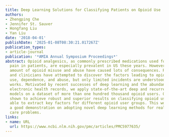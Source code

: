 ```yaml
---
title: Deep Learning Solutions for Classifying Patients on Opioid Use
authors:
- Zhengping Che
- Jennifer St. Sauver
- Hongfang Liu
- Yan Liu
date: '2018-04-01'
publishDate: '2025-01-08T08:30:21.017267Z'
publication_types:
- article-journal
publication: '*AMIA Annual Symposium Proceedings*'
abstract: Opioid analgesics, as commonly prescribed medications used for relieving
  pain in patients, are especially prevalent in US these years. However, an increasing
  amount of opioid misuse and abuse have caused lots of consequences. Researchers
  and clinicians have attempted to discover the factors leading to opioid long-term
  use, dependence, and abuse, but only limited incidents are understood from previous
  works. Motivated by recent successes of deep learning and the abundant amount of
  electronic health records, we apply state-of-the-art deep and recurrent neural network
  models on a dataset of more than one hundred thousand opioid users. Our models are
  shown to achieve robust and superior results on classifying opioid users, and are
  able to extract key factors for different opioid user groups. This work is also
  a good demonstration on adopting novel deep learning methods for real-world health
  care problems.
links:
- name: URL
  url: https://www.ncbi.nlm.nih.gov/pmc/articles/PMC5977635/
---
```

